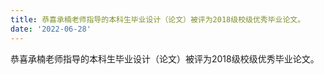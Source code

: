 ```yaml
---
title: 恭喜承楠老师指导的本科生毕业设计（论文）被评为2018级校级优秀毕业论文。
date: '2022-06-28'
---
```


恭喜承楠老师指导的本科生毕业设计（论文）被评为2018级校级优秀毕业论文。

<!--more-->


